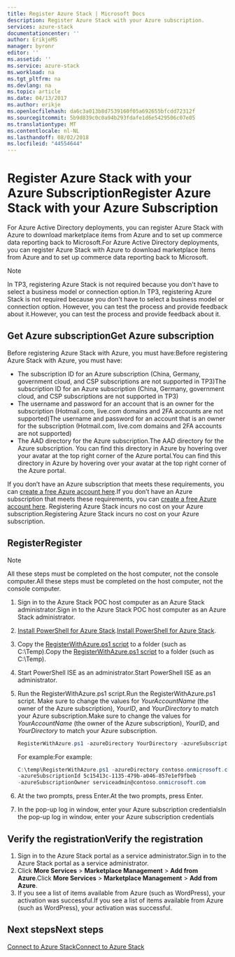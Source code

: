 ```yaml
---
title: Register Azure Stack | Microsoft Docs
description: Register Azure Stack with your Azure subscription.
services: azure-stack
documentationcenter: ''
author: ErikjeMS
manager: byronr
editor: ''
ms.assetid: ''
ms.service: azure-stack
ms.workload: na
ms.tgt_pltfrm: na
ms.devlang: na
ms.topic: article
ms.date: 04/13/2017
ms.author: erikje
ms.openlocfilehash: da6c3a013b8d7539160f05a692655bfcdd72312f
ms.sourcegitcommit: 5b9d839c0c0a94b293fdafe1d6e5429506c07e05
ms.translationtype: MT
ms.contentlocale: nl-NL
ms.lasthandoff: 08/02/2018
ms.locfileid: "44554644"
---
```

# <a name="register-azure-stack-with-your-azure-subscription"></a><span data-ttu-id="f114b-103">Register Azure Stack with your Azure Subscription</span><span class="sxs-lookup"><span data-stu-id="f114b-103">Register Azure Stack with your Azure Subscription</span></span>

<span data-ttu-id="f114b-104">For Azure Active Directory deployments, you can register Azure Stack with Azure to download marketplace items from Azure and to set up commerce data reporting back to Microsoft.</span><span class="sxs-lookup"><span data-stu-id="f114b-104">For Azure Active Directory deployments, you can register Azure Stack with Azure to download marketplace items from Azure and to set up commerce data reporting back to Microsoft.</span></span> 

> [!NOTE]
><span data-ttu-id="f114b-105">In TP3, registering Azure Stack is not required because you don't have to select a business model or connection option.</span><span class="sxs-lookup"><span data-stu-id="f114b-105">In TP3, registering Azure Stack is not required because you don't have to select a business model or connection option.</span></span> <span data-ttu-id="f114b-106">However, you can test the process and provide feedback about it.</span><span class="sxs-lookup"><span data-stu-id="f114b-106">However, you can test the process and provide feedback about it.</span></span>
>


## <a name="get-azure-subscription"></a><span data-ttu-id="f114b-107">Get Azure subscription</span><span class="sxs-lookup"><span data-stu-id="f114b-107">Get Azure subscription</span></span>

<span data-ttu-id="f114b-108">Before registering Azure Stack with Azure, you must have:</span><span class="sxs-lookup"><span data-stu-id="f114b-108">Before registering Azure Stack with Azure, you must have:</span></span>

- <span data-ttu-id="f114b-109">The subscription ID for an Azure subscription (China, Germany, government cloud, and CSP subscriptions are not supported in TP3)</span><span class="sxs-lookup"><span data-stu-id="f114b-109">The subscription ID for an Azure subscription (China, Germany, government cloud, and CSP subscriptions are not supported in TP3)</span></span>
- <span data-ttu-id="f114b-110">The username and password for an account that is an owner for the subscription (Hotmail.com, live.com domains and 2FA accounts are not supported)</span><span class="sxs-lookup"><span data-stu-id="f114b-110">The username and password for an account that is an owner for the subscription (Hotmail.com, live.com domains and 2FA accounts are not supported)</span></span>
- <span data-ttu-id="f114b-111">The AAD directory for the Azure subscription.</span><span class="sxs-lookup"><span data-stu-id="f114b-111">The AAD directory for the Azure subscription.</span></span> <span data-ttu-id="f114b-112">You can find this directory in Azure by hovering over your avatar at the top right corner of the Azure portal.</span><span class="sxs-lookup"><span data-stu-id="f114b-112">You can find this directory in Azure by hovering over your avatar at the top right corner of the Azure portal.</span></span> 

<span data-ttu-id="f114b-113">If you don’t have an Azure subscription that meets these requirements, you can [create a free Azure account here](https://azure.microsoft.com/en-us/free/?b=17.06).</span><span class="sxs-lookup"><span data-stu-id="f114b-113">If you don’t have an Azure subscription that meets these requirements, you can [create a free Azure account here](https://azure.microsoft.com/en-us/free/?b=17.06).</span></span> <span data-ttu-id="f114b-114">Registering Azure Stack incurs no cost on your Azure subscription.</span><span class="sxs-lookup"><span data-stu-id="f114b-114">Registering Azure Stack incurs no cost on your Azure subscription.</span></span>




## <a name="register"></a><span data-ttu-id="f114b-115">Register</span><span class="sxs-lookup"><span data-stu-id="f114b-115">Register</span></span>

> [!NOTE]
><span data-ttu-id="f114b-116">All these steps must be completed on the host computer, not the console computer.</span><span class="sxs-lookup"><span data-stu-id="f114b-116">All these steps must be completed on the host computer, not the console computer.</span></span>
>

1. <span data-ttu-id="f114b-117">Sign in to the Azure Stack POC host computer as an Azure Stack administrator.</span><span class="sxs-lookup"><span data-stu-id="f114b-117">Sign in to the Azure Stack POC host computer as an Azure Stack administrator.</span></span>
2. <span data-ttu-id="f114b-118">[Install PowerShell for Azure Stack](azure-stack-powershell-install.md).</span><span class="sxs-lookup"><span data-stu-id="f114b-118">[Install PowerShell for Azure Stack](azure-stack-powershell-install.md).</span></span> 
3. <span data-ttu-id="f114b-119">Copy the [RegisterWithAzure.ps1 script](https://go.microsoft.com/fwlink/?linkid=842959) to a folder (such as C:\Temp).</span><span class="sxs-lookup"><span data-stu-id="f114b-119">Copy the [RegisterWithAzure.ps1 script](https://go.microsoft.com/fwlink/?linkid=842959) to a folder (such as C:\Temp).</span></span>
4. <span data-ttu-id="f114b-120">Start PowerShell ISE as an administrator.</span><span class="sxs-lookup"><span data-stu-id="f114b-120">Start PowerShell ISE as an administrator.</span></span>
5. <span data-ttu-id="f114b-121">Run the RegisterWithAzure.ps1 script.</span><span class="sxs-lookup"><span data-stu-id="f114b-121">Run the RegisterWithAzure.ps1 script.</span></span> <span data-ttu-id="f114b-122">Make sure to change the values for *YourAccountName* (the owner of the Azure subscription), *YourID*, and *YourDirectory* to match your Azure subscription.</span><span class="sxs-lookup"><span data-stu-id="f114b-122">Make sure to change the values for *YourAccountName* (the owner of the Azure subscription), *YourID*, and *YourDirectory* to match your Azure subscription.</span></span>

    ```powershell
    RegisterWithAzure.ps1 -azureDirectory YourDirectory -azureSubscriptionId YourID -azureSubscriptionOwner YourAccountName
    ```
    
    <span data-ttu-id="f114b-123">For example:</span><span class="sxs-lookup"><span data-stu-id="f114b-123">For example:</span></span>
    
    ```powershell
    C:\temp\RegisterWithAzure.ps1 -azureDirectory contoso.onmicrosoft.com ` 
    -azureSubscriptionId 5c15413c-1135-479b-a046-857e1ef9fbeb ` 
    -azureSubscriptionOwner serviceadmin@contoso.onmicrosoft.com     
    ```
    
6. <span data-ttu-id="f114b-124">At the two prompts, press Enter.</span><span class="sxs-lookup"><span data-stu-id="f114b-124">At the two prompts, press Enter.</span></span>
7. <span data-ttu-id="f114b-125">In the pop-up log in window, enter your Azure subscription credentials</span><span class="sxs-lookup"><span data-stu-id="f114b-125">In the pop-up log in window, enter your Azure subscription credentials</span></span>

## <a name="verify-the-registration"></a><span data-ttu-id="f114b-126">Verify the registration</span><span class="sxs-lookup"><span data-stu-id="f114b-126">Verify the registration</span></span>

1. <span data-ttu-id="f114b-127">Sign in to the Azure Stack portal as a service administrator.</span><span class="sxs-lookup"><span data-stu-id="f114b-127">Sign in to the Azure Stack portal as a service administrator.</span></span>
2. <span data-ttu-id="f114b-128">Click **More Services** > **Marketplace Management** > **Add from Azure**.</span><span class="sxs-lookup"><span data-stu-id="f114b-128">Click **More Services** > **Marketplace Management** > **Add from Azure**.</span></span>
3. <span data-ttu-id="f114b-129">If you see a list of items available from Azure (such as WordPress), your activation was successful.</span><span class="sxs-lookup"><span data-stu-id="f114b-129">If you see a list of items available from Azure (such as WordPress), your activation was successful.</span></span>

## <a name="next-steps"></a><span data-ttu-id="f114b-130">Next steps</span><span class="sxs-lookup"><span data-stu-id="f114b-130">Next steps</span></span>

[<span data-ttu-id="f114b-131">Connect to Azure Stack</span><span class="sxs-lookup"><span data-stu-id="f114b-131">Connect to Azure Stack</span></span>](azure-stack-connect-azure-stack.md)


